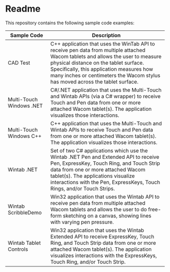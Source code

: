 # Readme

This repository contains the following sample code examples:

|Sample Code				|Description			|
|---						|---					|
|CAD Test 					|C++ application that uses the WinTab API to receive pen data from multiple attached Wacom tablets and allows the user to measure physical distance on the tablet surface. Specifically, this application measures how many inches or centimeters the Wacom stylus has moved across the tablet surface.|
|Multi-Touch Windows .NET	|C#/.NET application that uses the Multi-Touch and Wintab APIs (via a C# wrapper) to receive Touch and Pen data from one or more attached Wacom tablet(s). The application visualizes those interactions.|
|Multi-Touch Windows C++ 	|C++ application that uses the Multi-Touch and Wintab APIs to receive Touch and Pen data from one or more attached Wacom tablet(s). The application visualizes those interactions.
|Wintab .NET				|Set of two C# applications which use the Wintab .NET Pen and Extended API to receive Pen, ExpressKey, Touch Ring, and Touch Strip data from one or more attached Wacom tablet(s). The applications visualize interactions with the Pen, ExpressKeys, Touch Rings, and/or Touch Strips.|
|Wintab ScribbleDemo		|Win32 application that uses the Wintab API to receive pen data from multiple attached Wacom tablets and allows the user to do free-form sketching on a canvas, showing lines with varying pen pressure.|
|Wintab Tablet Controls		|Win32 application that uses the Wintab Extended API to receive ExpressKey, Touch Ring, and Touch Strip data from one or more attached Wacom tablet(s). The application visualizes interactions with the ExpressKeys, Touch Ring, and/or Touch Strip.|

